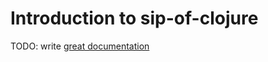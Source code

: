 # Introduction to sip-of-clojure

TODO: write [great documentation](http://jacobian.org/writing/what-to-write/)
